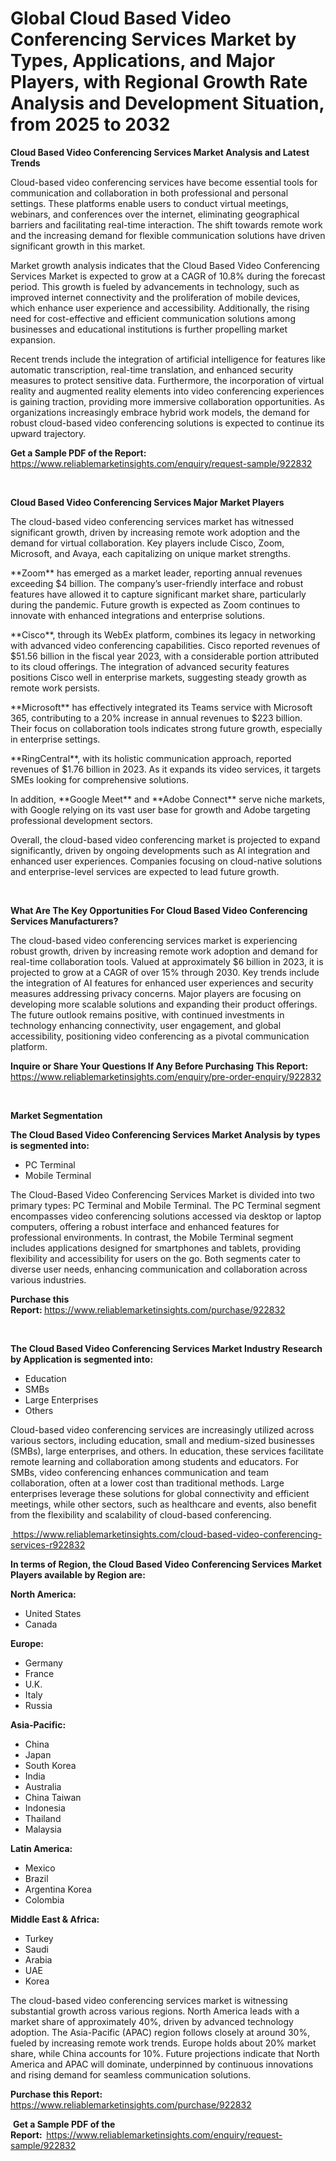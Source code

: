 <p><h1>Global Cloud Based Video Conferencing Services Market by Types, Applications, and Major Players, with Regional Growth Rate Analysis and Development Situation, from 2025 to 2032</h1></p><p><strong>Cloud Based Video Conferencing Services Market Analysis and Latest Trends</strong></p>
<p><p>Cloud-based video conferencing services have become essential tools for communication and collaboration in both professional and personal settings. These platforms enable users to conduct virtual meetings, webinars, and conferences over the internet, eliminating geographical barriers and facilitating real-time interaction. The shift towards remote work and the increasing demand for flexible communication solutions have driven significant growth in this market.</p><p>Market growth analysis indicates that the Cloud Based Video Conferencing Services Market is expected to grow at a CAGR of 10.8% during the forecast period. This growth is fueled by advancements in technology, such as improved internet connectivity and the proliferation of mobile devices, which enhance user experience and accessibility. Additionally, the rising need for cost-effective and efficient communication solutions among businesses and educational institutions is further propelling market expansion.</p><p>Recent trends include the integration of artificial intelligence for features like automatic transcription, real-time translation, and enhanced security measures to protect sensitive data. Furthermore, the incorporation of virtual reality and augmented reality elements into video conferencing experiences is gaining traction, providing more immersive collaboration opportunities. As organizations increasingly embrace hybrid work models, the demand for robust cloud-based video conferencing solutions is expected to continue its upward trajectory.</p></p>
<p><strong>Get a Sample PDF of the Report:&nbsp;</strong> <a href="https://www.reliablemarketinsights.com/enquiry/request-sample/922832?utm_campaign=3362&utm_medium=2&utm_source=Github&utm_content=ia&utm_term=18042025&utm_id=cloud-based-video-conferencing-services">https://www.reliablemarketinsights.com/enquiry/request-sample/922832</a></p>
<p>&nbsp;</p>
<p><strong>Cloud Based Video Conferencing Services Major Market Players</strong></p>
<p><p>The cloud-based video conferencing services market has witnessed significant growth, driven by increasing remote work adoption and the demand for virtual collaboration. Key players include Cisco, Zoom, Microsoft, and Avaya, each capitalizing on unique market strengths.</p><p>**Zoom** has emerged as a market leader, reporting annual revenues exceeding $4 billion. The company’s user-friendly interface and robust features have allowed it to capture significant market share, particularly during the pandemic. Future growth is expected as Zoom continues to innovate with enhanced integrations and enterprise solutions.</p><p>**Cisco**, through its WebEx platform, combines its legacy in networking with advanced video conferencing capabilities. Cisco reported revenues of $51.56 billion in the fiscal year 2023, with a considerable portion attributed to its cloud offerings. The integration of advanced security features positions Cisco well in enterprise markets, suggesting steady growth as remote work persists.</p><p>**Microsoft** has effectively integrated its Teams service with Microsoft 365, contributing to a 20% increase in annual revenues to $223 billion. Their focus on collaboration tools indicates strong future growth, especially in enterprise settings.</p><p>**RingCentral**, with its holistic communication approach, reported revenues of $1.76 billion in 2023. As it expands its video services, it targets SMEs looking for comprehensive solutions.</p><p>In addition, **Google Meet** and **Adobe Connect** serve niche markets, with Google relying on its vast user base for growth and Adobe targeting professional development sectors.</p><p>Overall, the cloud-based video conferencing market is projected to expand significantly, driven by ongoing developments such as AI integration and enhanced user experiences. Companies focusing on cloud-native solutions and enterprise-level services are expected to lead future growth.</p></p>
<p>&nbsp;</p>
<p><strong>What Are The Key Opportunities For Cloud Based Video Conferencing Services Manufacturers?</strong></p>
<p><p>The cloud-based video conferencing services market is experiencing robust growth, driven by increasing remote work adoption and demand for real-time collaboration tools. Valued at approximately $6 billion in 2023, it is projected to grow at a CAGR of over 15% through 2030. Key trends include the integration of AI features for enhanced user experiences and security measures addressing privacy concerns. Major players are focusing on developing more scalable solutions and expanding their product offerings. The future outlook remains positive, with continued investments in technology enhancing connectivity, user engagement, and global accessibility, positioning video conferencing as a pivotal communication platform.</p></p>
<p><strong>Inquire or Share Your Questions If Any Before Purchasing This Report:</strong> <a href="https://www.reliablemarketinsights.com/enquiry/pre-order-enquiry/922832?utm_campaign=3362&utm_medium=2&utm_source=Github&utm_content=ia&utm_term=18042025&utm_id=cloud-based-video-conferencing-services">https://www.reliablemarketinsights.com/enquiry/pre-order-enquiry/922832</a></p>
<p>&nbsp;</p>
<p><strong>Market Segmentation</strong></p>
<p><strong>The Cloud Based Video Conferencing Services Market Analysis by types is segmented into:</strong></p>
<p><ul><li>PC Terminal</li><li>Mobile Terminal</li></ul></p>
<p><p>The Cloud-Based Video Conferencing Services Market is divided into two primary types: PC Terminal and Mobile Terminal. The PC Terminal segment encompasses video conferencing solutions accessed via desktop or laptop computers, offering a robust interface and enhanced features for professional environments. In contrast, the Mobile Terminal segment includes applications designed for smartphones and tablets, providing flexibility and accessibility for users on the go. Both segments cater to diverse user needs, enhancing communication and collaboration across various industries.</p></p>
<p><strong>Purchase this Report:&nbsp;</strong><a href="https://www.reliablemarketinsights.com/purchase/922832?utm_campaign=3362&utm_medium=2&utm_source=Github&utm_content=ia&utm_term=18042025&utm_id=cloud-based-video-conferencing-services">https://www.reliablemarketinsights.com/purchase/922832</a></p>
<p>&nbsp;</p>
<p><strong>The Cloud Based Video Conferencing Services Market Industry Research by Application is segmented into:</strong></p>
<p><ul><li>Education</li><li>SMBs</li><li>Large Enterprises</li><li>Others</li></ul></p>
<p><p>Cloud-based video conferencing services are increasingly utilized across various sectors, including education, small and medium-sized businesses (SMBs), large enterprises, and others. In education, these services facilitate remote learning and collaboration among students and educators. For SMBs, video conferencing enhances communication and team collaboration, often at a lower cost than traditional methods. Large enterprises leverage these solutions for global connectivity and efficient meetings, while other sectors, such as healthcare and events, also benefit from the flexibility and scalability of cloud-based conferencing.</p></p>
<p><a href="https://www.reliablemarketinsights.com/cloud-based-video-conferencing-services-r922832?utm_campaign=3362&utm_medium=2&utm_source=Github&utm_content=ia&utm_term=18042025&utm_id=cloud-based-video-conferencing-services">&nbsp;https://www.reliablemarketinsights.com/cloud-based-video-conferencing-services-r922832</a></p>
<p><strong>In terms of Region, the Cloud Based Video Conferencing Services Market Players available by Region are:</strong></p>
<p>
    <p> <strong> North America: </strong>
        <ul>
            <li>United States</li>
            <li>Canada</li>
        </ul>
        </p> 
    <p> <strong> Europe: </strong>
        <ul>
            <li>Germany</li>
            <li>France</li>
            <li>U.K.</li>
            <li>Italy</li>
            <li>Russia</li>
        </ul>
        </p> 
    <p> <strong> Asia-Pacific: </strong>
        <ul>
            <li>China</li>
            <li>Japan</li>
            <li>South Korea</li>
            <li>India</li>
            <li>Australia</li>
            <li>China Taiwan</li>
            <li>Indonesia</li>
            <li>Thailand</li>
            <li>Malaysia</li>
        </ul>
        </p> 
    <p> <strong> Latin America: </strong>
        <ul>
            <li>Mexico</li>
            <li>Brazil</li>
            <li>Argentina Korea</li>
            <li>Colombia</li>
        </ul>
        </p> 
    <p> <strong> Middle East & Africa: </strong>
        <ul>
            <li>Turkey</li>
            <li>Saudi</li>
            <li>Arabia</li>
            <li>UAE</li>
            <li>Korea</li>
        </ul>
    </p>
    </p>
<p><p>The cloud-based video conferencing services market is witnessing substantial growth across various regions. North America leads with a market share of approximately 40%, driven by advanced technology adoption. The Asia-Pacific (APAC) region follows closely at around 30%, fueled by increasing remote work trends. Europe holds about 20% market share, while China accounts for 10%. Future projections indicate that North America and APAC will dominate, underpinned by continuous innovations and rising demand for seamless communication solutions.</p></p>
<p><strong>Purchase this Report: </strong><a href="https://www.reliablemarketinsights.com/purchase/922832?utm_campaign=3362&utm_medium=2&utm_source=Github&utm_content=ia&utm_term=18042025&utm_id=cloud-based-video-conferencing-services">https://www.reliablemarketinsights.com/purchase/922832</a></p>
<p>&nbsp;<strong>Get a Sample PDF of the Report:&nbsp;&nbsp;</strong><a href="https://www.reliablemarketinsights.com/enquiry/request-sample/922832?utm_campaign=3362&utm_medium=2&utm_source=Github&utm_content=ia&utm_term=18042025&utm_id=cloud-based-video-conferencing-services">https://www.reliablemarketinsights.com/enquiry/request-sample/922832</a></p>
<p><strong></strong></p>
<p><p></p><p></p><p></p></p>